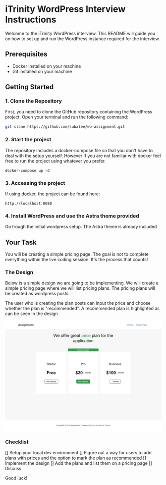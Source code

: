 # iTrinity WordPress Interview Instructions

Welcome to the iTrinity WordPress interview. This README will guide you on how to set up and run the WordPress instance required for the interview.

## Prerequisites

- Docker installed on your machine
- Git installed on your machine

## Getting Started

### 1. Clone the Repository

First, you need to clone the GitHub repository containing the WordPress project. Open your terminal and run the following command:

```bash
git clone https://github.com/subalee/wp-assignment.git
```

### 2. Start the project

The repository includes a docker-compose file so that you don't have to deal with the setup yourself. However if you are not familiar with docker feel free to run the project using whatever you prefer.

```
docker-compose up -d
```

### 3. Accessing the project

If using docker, the project can be found here:

```
http://localhost:8080
```

### 4. Install WordPress and use the Astra theme provided

Go trough the initial wordpress setup. The Astra theme is already included

## Your Task

You will be creating a simple pricing page. The goal is not to complete everything within the live coding session. It's the process that counts!

### The Design

Below is a simple design we are going to be implementing. We will create a simple pricing page where we will list pricing plans.
The pricing plans will be created as wordpress posts.

The user who is creating the plan posts can input the price and choose whether the plan is "recommended". A recommended plan is highlighted as can be seen in the design

![Design](design.png)

### Checklist

[] Setup your local dev environment
[] Figure out a way for users to add plans with prices and the option to mark the plan as recommended
[] Implement the design
[] Add the plans and list them on a pricing page
[] Discuss

Good luck!
